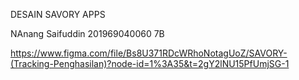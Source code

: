 DESAIN SAVORY APPS

NAnang Saifuddin
201969040060 7B

https://www.figma.com/file/Bs8U371RDcWRhoNotagUoZ/SAVORY-(Tracking-Penghasilan)?node-id=1%3A35&t=2gY2lNU15PfUmjSG-1
